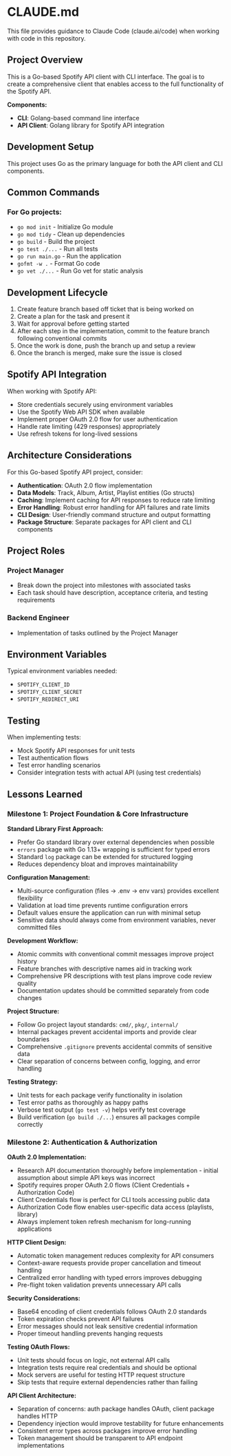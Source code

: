 # CLAUDE.md

This file provides guidance to Claude Code (claude.ai/code) when working with code in this repository.

## Project Overview

This is a Go-based Spotify API client with CLI interface. The goal is to create a comprehensive client that enables access to the full functionality of the Spotify API.

**Components:**
- **CLI**: Golang-based command line interface
- **API Client**: Golang library for Spotify API integration

## Development Setup

This project uses Go as the primary language for both the API client and CLI components.

## Common Commands

### For Go projects:
- `go mod init` - Initialize Go module
- `go mod tidy` - Clean up dependencies
- `go build` - Build the project
- `go test ./...` - Run all tests
- `go run main.go` - Run the application
- `gofmt -w .` - Format Go code
- `go vet ./...` - Run Go vet for static analysis

## Development Lifecycle

1. Create feature branch based off ticket that is being worked on
2. Create a plan for the task and present it
3. Wait for approval before getting started
4. After each step in the implementation, commit to the feature branch following conventional commits
5. Once the work is done, push the branch up and setup a review
6. Once the branch is merged, make sure the issue is closed

## Spotify API Integration

When working with Spotify API:

- Store credentials securely using environment variables
- Use the Spotify Web API SDK when available
- Implement proper OAuth 2.0 flow for user authentication
- Handle rate limiting (429 responses) appropriately
- Use refresh tokens for long-lived sessions

## Architecture Considerations

For this Go-based Spotify API project, consider:

- **Authentication**: OAuth 2.0 flow implementation
- **Data Models**: Track, Album, Artist, Playlist entities (Go structs)
- **Caching**: Implement caching for API responses to reduce rate limiting
- **Error Handling**: Robust error handling for API failures and rate limits
- **CLI Design**: User-friendly command structure and output formatting
- **Package Structure**: Separate packages for API client and CLI components

## Project Roles

### Project Manager
- Break down the project into milestones with associated tasks
- Each task should have description, acceptance criteria, and testing requirements

### Backend Engineer
- Implementation of tasks outlined by the Project Manager

## Environment Variables

Typical environment variables needed:
- `SPOTIFY_CLIENT_ID`
- `SPOTIFY_CLIENT_SECRET`
- `SPOTIFY_REDIRECT_URI`

## Testing

When implementing tests:
- Mock Spotify API responses for unit tests
- Test authentication flows
- Test error handling scenarios
- Consider integration tests with actual API (using test credentials)

## Lessons Learned

### Milestone 1: Project Foundation & Core Infrastructure

**Standard Library First Approach:**
- Prefer Go standard library over external dependencies when possible
- `errors` package with Go 1.13+ wrapping is sufficient for typed errors
- Standard `log` package can be extended for structured logging
- Reduces dependency bloat and improves maintainability

**Configuration Management:**
- Multi-source configuration (files → .env → env vars) provides excellent flexibility
- Validation at load time prevents runtime configuration errors
- Default values ensure the application can run with minimal setup
- Sensitive data should always come from environment variables, never committed files

**Development Workflow:**
- Atomic commits with conventional commit messages improve project history
- Feature branches with descriptive names aid in tracking work
- Comprehensive PR descriptions with test plans improve code review quality
- Documentation updates should be committed separately from code changes

**Project Structure:**
- Follow Go project layout standards: `cmd/`, `pkg/`, `internal/`
- Internal packages prevent accidental imports and provide clear boundaries
- Comprehensive `.gitignore` prevents accidental commits of sensitive data
- Clear separation of concerns between config, logging, and error handling

**Testing Strategy:**
- Unit tests for each package verify functionality in isolation
- Test error paths as thoroughly as happy paths
- Verbose test output (`go test -v`) helps verify test coverage
- Build verification (`go build ./...`) ensures all packages compile correctly

### Milestone 2: Authentication & Authorization

**OAuth 2.0 Implementation:**
- Research API documentation thoroughly before implementation - initial assumption about simple API keys was incorrect
- Spotify requires proper OAuth 2.0 flows (Client Credentials + Authorization Code)
- Client Credentials flow is perfect for CLI tools accessing public data
- Authorization Code flow enables user-specific data access (playlists, library)
- Always implement token refresh mechanism for long-running applications

**HTTP Client Design:**
- Automatic token management reduces complexity for API consumers
- Context-aware requests provide proper cancellation and timeout handling
- Centralized error handling with typed errors improves debugging
- Pre-flight token validation prevents unnecessary API calls

**Security Considerations:**
- Base64 encoding of client credentials follows OAuth 2.0 standards
- Token expiration checks prevent API failures
- Error messages should not leak sensitive credential information
- Proper timeout handling prevents hanging requests

**Testing OAuth Flows:**
- Unit tests should focus on logic, not external API calls
- Integration tests require real credentials and should be optional
- Mock servers are useful for testing HTTP request structure
- Skip tests that require external dependencies rather than failing

**API Client Architecture:**
- Separation of concerns: auth package handles OAuth, client package handles HTTP
- Dependency injection would improve testability for future enhancements
- Consistent error types across packages improve error handling
- Token management should be transparent to API endpoint implementations